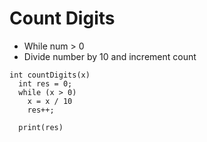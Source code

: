 # Count Digits

- While num > 0
- Divide number by 10 and increment count

```
int countDigits(x)
  int res = 0;
  while (x > 0)
    x = x / 10
    res++;

  print(res)
```

